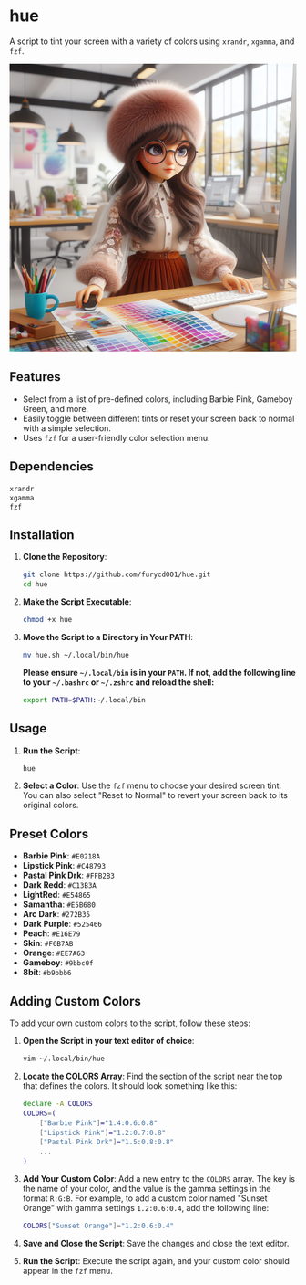 # hue

A script to tint your screen with a variety of colors using `xrandr`, `xgamma`, and `fzf`.

![alt text](hue.png "hue girl")

## Features

- Select from a list of pre-defined colors, including Barbie Pink, Gameboy Green, and more.
- Easily toggle between different tints or reset your screen back to normal with a simple selection.
- Uses `fzf` for a user-friendly color selection menu.

## Dependencies

```
xrandr
xgamma
fzf
```

## Installation

1. **Clone the Repository**:
    ```bash
    git clone https://github.com/furycd001/hue.git
    cd hue
    ```

2. **Make the Script Executable**:
    ```bash
    chmod +x hue
    ```

3. **Move the Script to a Directory in Your PATH**:
    ```bash
    mv hue.sh ~/.local/bin/hue
    ```

    **Please ensure `~/.local/bin` is in your `PATH`. If not, add the following line to your `~/.bashrc` or `~/.zshrc` and reload the shell:**
    ```bash
    export PATH=$PATH:~/.local/bin
    ```

## Usage

1. **Run the Script**:
    ```bash
    hue
    ```

2. **Select a Color**:
    Use the `fzf` menu to choose your desired screen tint. You can also select "Reset to Normal" to revert your screen back to its original colors.

## Preset Colors

- **Barbie Pink**: `#E0218A`
- **Lipstick Pink**: `#C48793`
- **Pastal Pink Drk**: `#FFB2B3`
- **Dark Redd**: `#C13B3A`
- **LightRed**: `#E54865`
- **Samantha**: `#E5B680`
- **Arc Dark**: `#272B35`
- **Dark Purple**: `#525466`
- **Peach**: `#E16E79`
- **Skin**: `#F6B7AB`
- **Orange**: `#EE7A63`
- **Gameboy**: `#9bbc0f`
- **8bit**: `#b9bbb6`

## Adding Custom Colors

To add your own custom colors to the script, follow these steps:

1. **Open the Script in your text editor of choice**:
    ```bash
    vim ~/.local/bin/hue
    ```

2. **Locate the COLORS Array**:
    Find the section of the script near the top that defines the colors. It should look something like this:
    ```bash
    declare -A COLORS
    COLORS=(
        ["Barbie Pink"]="1.4:0.6:0.8"
        ["Lipstick Pink"]="1.2:0.7:0.8"
        ["Pastal Pink Drk"]="1.5:0.8:0.8"
        ...
    )
    ```

3. **Add Your Custom Color**:
    Add a new entry to the `COLORS` array. The key is the name of your color, and the value is the gamma settings in the format `R:G:B`. For example, to add a custom color named "Sunset Orange" with gamma settings `1.2:0.6:0.4`, add the following line:
    ```bash
    COLORS["Sunset Orange"]="1.2:0.6:0.4"
    ```

4. **Save and Close the Script**:
    Save the changes and close the text editor.

5. **Run the Script**:
    Execute the script again, and your custom color should appear in the `fzf` menu.
